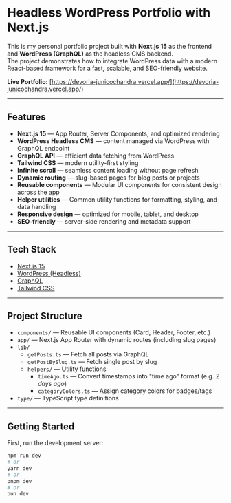 # Headless WordPress Portfolio with Next.js

This is my personal portfolio project built with **Next.js 15** as the frontend and **WordPress (GraphQL)** as the headless CMS backend.  
The project demonstrates how to integrate WordPress data with a modern React-based framework for a fast, scalable, and SEO-friendly website.

**Live Portfolio:** [https://devoria-junicochandra.vercel.app/](https://devoria-junicochandra.vercel.app/)

---

## Features

- **Next.js 15** — App Router, Server Components, and optimized rendering
- **WordPress Headless CMS** — content managed via WordPress with GraphQL endpoint
- **GraphQL API** — efficient data fetching from WordPress
- **Tailwind CSS** — modern utility-first styling
- **Infinite scroll** — seamless content loading without page refresh
- **Dynamic routing** — slug-based pages for blog posts or projects
- **Reusable components** — Modular UI components for consistent design across the app
- **Helper utilities** — Common utility functions for formatting, styling, and data handling
- **Responsive design** — optimized for mobile, tablet, and desktop
- **SEO-friendly** — server-side rendering and metadata support

---

## Tech Stack

- [Next.js 15](https://nextjs.org/)
- [WordPress (Headless)](https://wordpress.org/)
- [GraphQL](https://graphql.org/)
- [Tailwind CSS](https://tailwindcss.com/)

---

## Project Structure

- `components/` — Reusable UI components (Card, Header, Footer, etc.)
- `app/` — Next.js App Router with dynamic routes (including slug pages)
- `lib/`
  - `getPosts.ts` — Fetch all posts via GraphQL
  - `getPostBySlug.ts` — Fetch single post by slug
  - `helpers/` — Utility functions
    - `timeAgo.ts` — Convert timestamps into "time ago" format (e.g. _2 days ago_)
    - `categoryColors.ts` — Assign category colors for badges/tags
- `type/` — TypeScript type definitions

---

## Getting Started

First, run the development server:

```bash
npm run dev
# or
yarn dev
# or
pnpm dev
# or
bun dev
```
